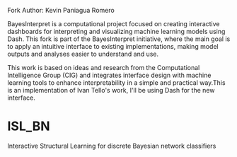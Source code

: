 Fork Author: Kevin Paniagua Romero

BayesInterpret is a computational project focused on creating interactive dashboards for interpreting and visualizing machine learning models using Dash. This fork is part of the BayesInterpret initiative, where the main goal is to apply an intuitive interface to existing implementations, making model outputs and analyses easier to understand and use.

This work is based on ideas and research from the Computational Intelligence Group (CIG) and integrates interface design with machine learning tools to enhance interpretability in a simple and practical way.This is an implementation of Ivan Tello's work, I'll be using Dash for the new interface. 


# ISL_BN
Interactive Structural Learning for discrete Bayesian network classifiers

